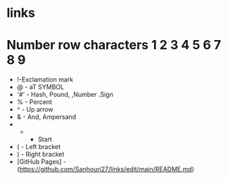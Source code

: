 # links
# Number row characters 1 2 3 4 5 6 7 8 9
- !-Exclamation mark
- @ - aT SYMBOL
- '#' - Hash, Pound, ,Number .Sign
- % - Percent
- ^ - Up arrow
-  & - And, Ampersand
-  * - Start
- ( - Left bracket
-  ) - Right bracket
- [GitHub Pages] - (https://github.com/Sanhouri27/links/edit/main/README.md)
